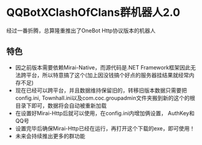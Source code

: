 # QQBotXClashOfClans群机器人2.0
经过一番折腾，总算隆重推出了OneBot Http协议版本的机器人
## 特色
* 因之前版本需要依赖Mirai-Native，而源代码是.NET Framework框架因此无法跨平台，所以特意搞了这个(加上因没钱搞个好点的服务器挂结果就经常内存不足)
* 现在已经可以跨平台，并且数据维持保留旧的，转移旧版本数据只需要把config.ini, Townhall.ini以及com.coc.groupadmin文件夹搬到新的这个的根目录下即可，数据将会自动被重新加载
* 在设置好Mirai-Http后就可以使用，在config.ini内增加俩设置， AuthKey和QQ号
* 设置完毕后确保Mirai-Http已经在运行，再打开这个下载的exe，即可使用！
* 未来会持续推出更多的群功能